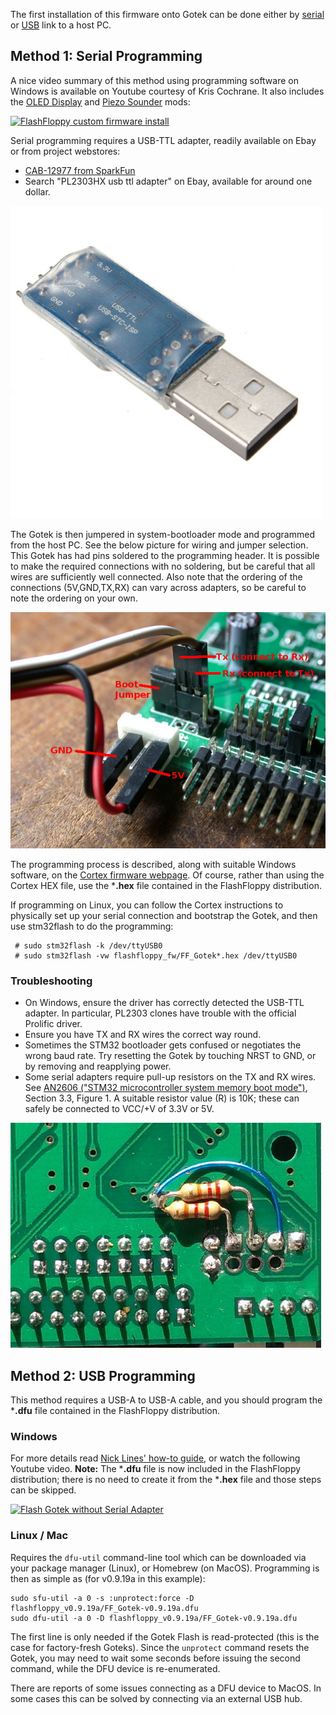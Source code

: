 The first installation of this firmware onto Gotek can be done either
by [serial](#method-1-serial-programming) or
[USB](#method-2-usb-programming) link to a host PC.

## Method 1: Serial Programming

A nice video summary of this method using programming software on
Windows is available on Youtube courtesy of Kris Cochrane. It also
includes the [OLED Display](Hardware-Mods#oled-display) and
[Piezo Sounder](Hardware-Mods#speaker) mods:

[![FlashFloppy custom firmware install](http://img.youtube.com/vi/-K31S2xqZIk/0.jpg)](http://www.youtube.com/watch?v=-K31S2xqZIk "FlashFloppy custom firmware install")

Serial programming requires a USB-TTL adapter, readily available on
Ebay or from project webstores:
- [CAB-12977 from SparkFun](https://www.sparkfun.com/products/12977)
- Search "PL2303HX usb ttl adapter" on Ebay, available for around one dollar.

![USB-TTL Adapter](assets/usbttl.jpg)

The Gotek is then jumpered in system-bootloader mode and programmed
from the host PC. See the below picture for wiring and jumper
selection. This Gotek has had pins soldered to the programming
header. It is possible to make the required connections with no
soldering, but be careful that all wires are sufficiently well
connected. Also note that the ordering of the connections
(5V,GND,TX,RX) can vary across adapters, so be careful to note the
ordering on your own.

![Programming header](assets/programming_header.jpg)

The programming process is described, along with suitable
Windows software, on the
[Cortex firmware webpage](https://cortexamigafloppydrive.wordpress.com).
Of course, rather than using the Cortex HEX file, use the ***.hex** file
contained in the FlashFloppy distribution.

If programming on Linux, you can follow the Cortex instructions to
physically set up your serial connection and bootstrap the Gotek, and
then use stm32flash to do the programming:

```
 # sudo stm32flash -k /dev/ttyUSB0
 # sudo stm32flash -vw flashfloppy_fw/FF_Gotek*.hex /dev/ttyUSB0
```

### Troubleshooting
- On Windows, ensure the driver has correctly detected the USB-TTL
  adapter. In particular, PL2303 clones have trouble with the official
  Prolific driver.
- Ensure you have TX and RX wires the correct way round.
- Sometimes the STM32 bootloader gets confused or negotiates the wrong
  baud rate. Try resetting the Gotek by touching NRST to GND, or
  by removing and reapplying power.
- Some serial adapters require pull-up resistors on the TX and RX
  wires. See [AN2606 ("STM32 microcontroller system memory boot
  mode")][an2606], Section 3.3, Figure 1. A suitable resistor value
  (R) is 10K; these can safely be connected to VCC/+V of 3.3V or 5V.

![Programming pullups](assets/programming_pullups.jpg)

## Method 2: USB Programming

This method requires a USB-A to USB-A cable, and you should program
the ***.dfu** file contained in the FlashFloppy distribution.

### Windows

For more
details read [Nick Lines' how-to guide](http://www.binarydevotion.com/?p=228),
or watch the following Youtube video. **Note:** The ***.dfu** file is now
included in the FlashFloppy distribution; there is no need to create it from
the ***.hex** file and those steps can be skipped.

[![Flash Gotek without Serial Adapter](http://img.youtube.com/vi/yUOyZB9cro4/0.jpg)](http://www.youtube.com/watch?v=yUOyZB9cro4 "Flash Gotek without Serial Adapter")

### Linux / Mac

Requires the `dfu-util` command-line tool which can be downloaded via your
package manager (Linux), or Homebrew (on MacOS). Programming is then as simple
as (for v0.9.19a in this example):
```
sudo sfu-util -a 0 -s :unprotect:force -D flashfloppy_v0.9.19a/FF_Gotek-v0.9.19a.dfu
sudo dfu-util -a 0 -D flashfloppy_v0.9.19a/FF_Gotek-v0.9.19a.dfu
```

The first line is only needed if the Gotek Flash is read-protected (this
is the case for factory-fresh Goteks). Since the `unprotect` command resets
the Gotek, you may need to wait some seconds before issuing the second
command, while the DFU device is re-enumerated.

There are reports of some issues connecting as a DFU device to
MacOS. In some cases this can be solved by connecting via an external
USB hub.

[an2606]: http://www.st.com/resource/en/application_note/cd00167594.pdf

